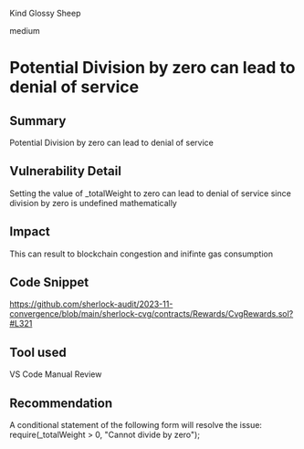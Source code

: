 Kind Glossy Sheep

medium

# Potential Division by zero can lead to denial of service

## Summary
Potential Division by zero can lead to denial of service
## Vulnerability Detail
Setting the value of  _totalWeight to zero can lead to denial of service since division by zero is undefined mathematically
## Impact
This can result to blockchain congestion and inifinte gas consumption
## Code Snippet
https://github.com/sherlock-audit/2023-11-convergence/blob/main/sherlock-cvg/contracts/Rewards/CvgRewards.sol?#L321
## Tool used
VS Code
Manual Review

## Recommendation
A conditional statement of the following form will resolve the issue:
require(_totalWeight > 0, "Cannot divide by zero");